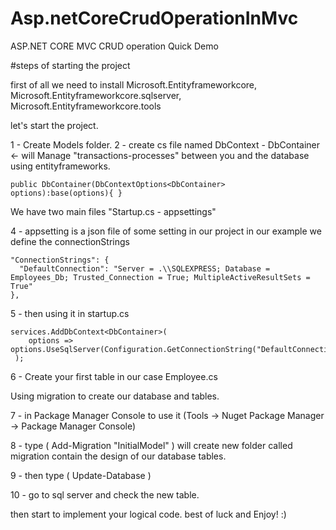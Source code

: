 # Asp.netCoreCrudOperationInMvc

ASP.NET CORE MVC CRUD operation Quick Demo

#steps of starting the project 

first of all we need to install Microsoft.Entityframeworkcore, Microsoft.Entityframeworkcore.sqlserver, Microsoft.Entityframeworkcore.tools

let's start the project.

1 - Create Models folder.
2 - create cs file named DbContext - DbContainer <- will Manage "transactions-processes" between you and the database using entityframeworks.

    public DbContainer(DbContextOptions<DbContainer> options):base(options){ }
                                                
                                                
We have two main files "Startup.cs - appsettings" 


4 - appsetting is a json file of some setting in our project in our example we define the connectionStrings

    "ConnectionStrings": {
      "DefaultConnection": "Server = .\\SQLEXPRESS; Database = Employees_Db; Trusted_Connection = True; MultipleActiveResultSets = True"
    },

5 - then using it in startup.cs 

    services.AddDbContext<DbContainer>(
        options => options.UseSqlServer(Configuration.GetConnectionString("DefaultConnection"))
     );
                                          
6 - Create your first table in our case Employee.cs

Using migration to create our database and tables.

7 - in Package Manager Console to use it (Tools -> Nuget Package Manager -> Package Manager Console)

8 - type ( Add-Migration "InitialModel" ) will create new folder called migration contain the design of our database tables.

9 - then type ( Update-Database )

10 - go to sql server and check the new table.

then start to implement your logical code.
best of luck and Enjoy! :) 
